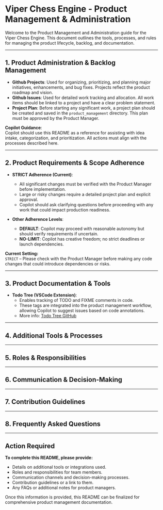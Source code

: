 # Viper Chess Engine - Product Management & Administration

Welcome to the Product Management and Administration guide for the Viper Chess Engine. This document outlines the tools, processes, and rules for managing the product lifecycle, backlog, and documentation.

---

## 1. Product Administration & Backlog Management

- **Github Projects**: Used for organizing, prioritizing, and planning major initiatives, enhancements, and bug fixes. Projects reflect the product roadmap and vision.
- **Github Issues**: Used for detailed work tracking and allocation. All work items should be linked to a project and have a clear problem statement.
- **Project Plan**: Before starting any significant work, a project plan should be created and saved in the `product_management` directory. This plan must be approved by the Product Manager.

**Copilot Guidance**:  
Copilot should use this README as a reference for assisting with idea intake, categorization, and prioritization. All actions must align with the processes described here.

---

## 2. Product Requirements & Scope Adherence

- **STRICT Adherence (Current)**:  
  - All significant changes must be verified with the Product Manager before implementation.
  - Large or risky changes require a detailed project plan and explicit approval.
  - Copilot should ask clarifying questions before proceeding with any work that could impact production readiness.

- **Other Adherence Levels**:
  - **DEFAULT**: Copilot may proceed with reasonable autonomy but should verify requirements if uncertain.
  - **NO-LIMIT**: Copilot has creative freedom; no strict deadlines or launch dependencies.

**Current Setting:**  
`STRICT` – Please check with the Product Manager before making any code changes that could introduce dependencies or risks.

---

## 3. Product Documentation & Tools

- **Todo Tree (VSCode Extension)**:  
  - Enables tracking of TODO and FIXME comments in code.
  - These tags are integrated into the product management workflow, allowing Copilot to suggest issues based on code annotations.
  - More info: [Todo Tree GitHub](https://github.com/Gruntfuggly/todo-tree)

---

## 4. Additional Tools & Processes

<!-- Please provide details on any other tools, integrations, or workflows used for product management (e.g., CI/CD, documentation generators, release management, etc.). -->

---

## 5. Roles & Responsibilities

<!-- Please specify the roles involved in this project (e.g., Product Manager, Developers, QA), and their responsibilities. -->

---

## 6. Communication & Decision-Making

<!-- Please outline how decisions are made, how stakeholders communicate, and where discussions are documented (e.g., Slack, Teams, GitHub Discussions). -->

---

## 7. Contribution Guidelines

<!-- Please provide or link to contribution guidelines, code review processes, and branch management strategies. -->

---

## 8. Frequently Asked Questions

<!-- Please add any FAQs relevant to product management or administration for this project. -->

---

## Action Required

**To complete this README, please provide:**
- Details on additional tools or integrations used.
- Roles and responsibilities for team members.
- Communication channels and decision-making processes.
- Contribution guidelines or a link to them.
- Any FAQs or additional notes for product managers.

Once this information is provided, this README can be finalized for comprehensive product management documentation.